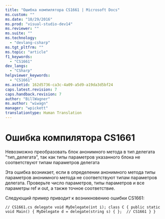 ```yaml
---
title: "Ошибка компилятора CS1661 | Microsoft Docs"
ms.custom: ""
ms.date: "10/29/2016"
ms.prod: "visual-studio-dev14"
ms.reviewer: ""
ms.suite: ""
ms.technology: 
  - "devlang-csharp"
ms.tgt_pltfrm: ""
ms.topic: "article"
f1_keywords: 
  - "CS1661"
dev_langs: 
  - "CSharp"
helpviewer_keywords: 
  - "CS1661"
ms.assetid: 162d5736-ca3c-4a09-a5d9-a19da3d5bf24
caps.latest.revision: 7
caps.handback.revision: 7
author: "BillWagner"
ms.author: "wiwagn"
manager: "wpickett"
translationtype: Human Translation
---
```

# Ошибка компилятора CS1661
Невозможно преобразовать блок анонимного метода в тип делегата "тип\_делегата", так как типы параметров указанного блока не соответствуют типам параметров делегата  
  
 Эта ошибка возникает, если в определении анонимного метода типы параметров анонимного метода не соответствуют типам параметров делегата. Проверьте число параметров, типы параметров и все параметры ref и out, а также точное соответствие.  
  
 Следующий пример приводит к возникновению ошибки CS1661:  
  
```  
// CS1661.cs delegate void MyDelegate(int i); class C { public static void Main() { MyDelegate d = delegate(string s) { };  // CS1661 } }  
```
